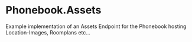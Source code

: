# Phonebook.Assets

Example implementation of an Assets Endpoint for the Phonebook hosting Location-Images, Roomplans etc...
